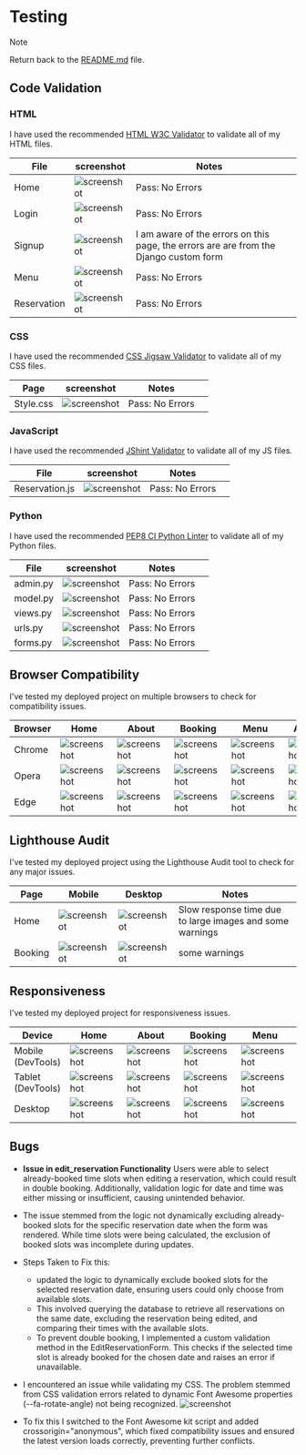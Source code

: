 # Testing

> [!NOTE]  
> Return back to the [README.md](README.md) file.

## Code Validation

### HTML

I have used the recommended [HTML W3C Validator](https://validator.w3.org) to validate all of my HTML files.

| File | screenshot | Notes |                                                                                                 |
| --- | --- | --- | ----------------------------------------------------------------------------------------------------------|
| Home | ![screenshot](documentation/html-homepage-validation.png) | Pass: No Errors |
| Login | ![screenshot](documentation/html-loginpage-validation.png) | Pass: No Errors |
| Signup | ![screenshot](documentation/html-signuppage-validation.png) | I am aware of the errors on this page, the errors are are from the Django custom form |
| Menu | ![screenshot](documentation/html-menupage-validation.png) | Pass: No Errors |
| Reservation | ![screenshot](documentation/html-reservationpage-validation.png) | Pass: No Errors |

### CSS

I have used the recommended [CSS Jigsaw Validator](https://jigsaw.w3.org/css-validator) to validate all of my CSS files.

| Page | screenshot | Notes |                                                                                                 |
| --- | --- | --- | ----------------------------------------------------------------------------------------------------------|
| Style.css  | ![screenshot](documentation/css-validation.png) |  Pass: No Errors |

### JavaScript

I have used the recommended [JShint Validator](https://jshint.com) to validate all of my JS files.

| File | screenshot | Notes |                                                                                                 |
| --- | --- | --- | ----------------------------------------------------------------------------------------------------------|
| Reservation.js  | ![screenshot](documentation/js-reservation-validation.png) |  Pass: No Errors |

### Python

I have used the recommended [PEP8 CI Python Linter](https://pep8ci.herokuapp.com) to validate all of my Python files.

| File | screenshot | Notes |                                                                                                 |
| --- | --- | --- | ----------------------------------------------------------------------------------------------------------|
| admin.py  | ![screenshot](documentation/python-admin-validation.png) |  Pass: No Errors |
| model.py  | ![screenshot](documentation/python-model-validation.png) |  Pass: No Errors |
| views.py  | ![screenshot](documentation/python-views-validation.png) |  Pass: No Errors |
| urls.py   | ![screenshot](documentation/python-url-validation.png)   |  Pass: No Errors |
| forms.py  | ![screenshot](documentation/python-forms-validation.png) |  Pass: No Errors |

## Browser Compatibility

I've tested my deployed project on multiple browsers to check for compatibility issues.

| Browser | Home | About | Booking | Menu | Account | Notes |
| --- | --- | --- | --- | --- | --- | --- |
| Chrome | ![screenshot](documentation/homepage-desktop.png) | ![screenshot](documentation/aboutpage-chrome.png) | ![screenshot](documentation/booking-page-chrome.png) | ![screenshot](documentation/menu-page-chrome.png)  | ![screenshot](documentation/account-page-chrome.png) | Works as expected |
| Opera | ![screenshot](documentation/homepage-opera.png) | ![screenshot](documentation/aboutpage-opera.png) | ![screenshot](documentation/booking-page-opera.png) | ![screenshot](documentation/menu-page-opera.png)  | ![screenshot](documentation/account-page-opera.png) | Works as expected |
| Edge | ![screenshot](documentation/homepage-edge.png) | ![screenshot](documentation/aboutpage-edge.png) | ![screenshot](documentation/booking-page-edge.png) | ![screenshot](documentation/menu-page-edge.png)  | ![screenshot](documentation/account-page-edge.png) | Works as expected |

## Lighthouse Audit

I've tested my deployed project using the Lighthouse Audit tool to check for any major issues.

| Page | Mobile | Desktop | Notes |
| --- | --- | --- | --- |
| Home | ![screenshot](documentation/lighthouse-mobile-home.png) | ![screenshot](documentation/lighthouse-desktop-home.png) | Slow response time due to large images and some warnings |
| Booking | ![screenshot](documentation/lighthouse-desktop-booking.png) | ![screenshot](documentation/lighthouse-desktop-booking.png) | some warnings |

## Responsiveness

I've tested my deployed project for responsiveness issues.

| Device| Home | About | Booking | Menu | Account | Signup | Login | Notes |
| --- | --- | --- | --- | --- | --- | --- | --- | --- |
| Mobile (DevTools) | ![screenshot](documentation/home-mobile.png) | ![screenshot](documentation/about-mobile.png) | ![screenshot](documentation/booking-mobile.png) | ![screenshot](documentation/menu-mobile.png) | ![screenshot](documentation/account-mobile.png) | ![screenshot](documentation/signup-mobile.png) | ![screenshot](documentation/login-mobile.png) | Works as expected |
| Tablet (DevTools) | ![screenshot](documentation/home-tablet.png) | ![screenshot](documentation/about-tablet.png) | ![screenshot](documentation/booking-tablet.png) | ![screenshot](documentation/menu-tablet.png) | ![screenshot](documentation/account-tablet.png) | ![screenshot](documentation/signup-tablet.png) | ![screenshot](documentation/login-tablet.png)   | Works as expected |
| Desktop | ![screenshot](documentation/homepage-desktop.png) | ![screenshot](documentation/aboutpage-chrome.png) | ![screenshot](documentation/booking-page-chrome.png) | ![screenshot](documentation/menu-page-chrome.png) | ![screenshot](documentation/account-page-chrome.png) | ![screenshot](documentation/signup-desktop.png) | ![screenshot](documentation/login-desktop.png)  | Works as expected |

## Bugs

- **Issue in edit_reservation Functionality**
Users were able to select already-booked time slots when editing a reservation, which could result in double booking. Additionally, validation logic for date and time was either missing or insufficient, causing unintended behavior.

- The issue stemmed from the logic not dynamically excluding already-booked slots for the specific reservation date when the form was rendered. While time slots were being calculated, the exclusion of booked slots was incomplete during updates.

- Steps Taken to Fix this:
   - updated the logic to dynamically exclude booked slots for the selected reservation date, ensuring users could only choose from available slots.
   - This involved querying the database to retrieve all reservations on the same date, excluding the reservation being edited, and comparing their times with the available slots.
   - To prevent double booking, I implemented a custom validation method in the EditReservationForm. This checks if the selected time slot is already booked for the chosen date and raises an error if unavailable.

- I encountered an issue while validating my CSS. The problem stemmed from CSS validation errors related to dynamic Font Awesome properties (--fa-rotate-angle) not being recognized.
![screenshot](documentation/css-bug.png)

- To fix this I switched to the Font Awesome kit script and added crossorigin="anonymous", which fixed compatibility issues and ensured the latest version loads correctly, preventing further conflicts.